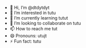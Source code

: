 - 👋 Hi, I’m @dtdytdyt
- 👀 I’m interested in tutu
- 🌱 I’m currently learning tutut
- 💞️ I’m looking to collaborate on tutu
- 📫 How to reach me tut
- 😄 Pronouns: utujt
- ⚡ Fun fact: tutu

<!---
dtdytdyt/dtdytdyt is a ✨ special ✨ repository because its `README.md` (this file) appears on your GitHub profile.
You can click the Preview link to take a look at your changes.
--->
